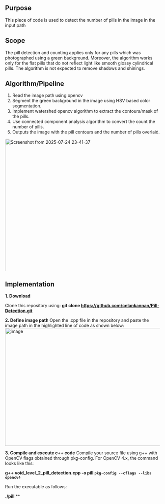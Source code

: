 ## Purpose
This piece of code is used to detect the number of pills in the image in the input path

## Scope
The pill detection and counting applies only for any pills which was photographed using a green background. Moreover, the algorithm works only for the flat pills
that do not reflect light like smooth glossy cylindrical pills. The algorithm is not expected to remove shadows and shinings. 

## Algorithm/Pipeline
1. Read the image path using opencv
2. Segment the green background in the image using HSV based color segmentation.
3. Implement watershed opencv algorithm to extract the contours/mask of the pills.
4. Use connected component analysis algorithm to convert the count the number of pills.
5. Outputs the image with the pill contours and the number of pills overlaid.

<img width="543" height="430" alt="Screenshot from 2025-07-24 23-41-37" src="https://github.com/user-attachments/assets/f63d9fe7-2a1d-4dcd-837c-c7577dc674af" />

## Implementation

**1. Download**

Clone this repository using:
**git clone https://github.com/celankannan/Pill-Detection.git**

**2. Define image path**
Open the .cpp file in the repository and paste the image path in the highlighted line of code as shown below:
<img width="1001" height="383" alt="image" src="https://github.com/user-attachments/assets/fad059ce-3d76-4135-a91e-b5ce5d4938bc" />


**3. Compile and execute c++ code**
Compile your source file using g++ with OpenCV flags obtained through pkg-config. For OpenCV 4.x, the command looks like this:

**g++ void_level_2_pill_detection.cpp -o pill `pkg-config --cflags --libs opencv4`**

Run the executable as follows:

**./pill**
**
